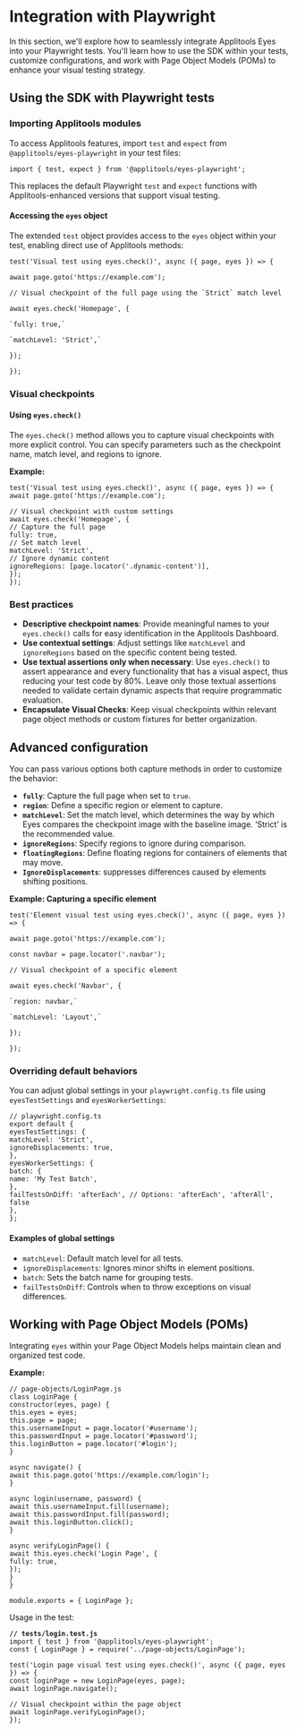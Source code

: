 # **Integration with Playwright**

In this section, we'll explore how to seamlessly integrate Applitools Eyes into your Playwright tests. You'll learn how to use the SDK within your tests, customize configurations, and work with Page Object Models (POMs) to enhance your visual testing strategy.

## **Using the SDK with Playwright tests**

### **Importing Applitools modules**

To access Applitools features, import `test` and `expect` from `@applitools/eyes-playwright` in your test files:

`import { test, expect } from '@applitools/eyes-playwright';`

This replaces the default Playwright `test` and `expect` functions with Applitools-enhanced versions that support visual testing.

#### **Accessing the `eyes` object**

The extended `test` object provides access to the `eyes` object within your test, enabling direct use of Applitools methods:

`test('Visual test using eyes.check()', async ({ page, eyes }) => {`

  `await page.goto('https://example.com');`

  ``// Visual checkpoint of the full page using the `Strict` match level``

  `await eyes.check('Homepage', {`

    `fully: true,`

    `matchLevel: 'Strict',`

  `});`

`});`

### **Visual checkpoints**

#### **Using `eyes.check()`**

The `eyes.check()` method allows you to capture visual checkpoints with more explicit control. You can specify parameters such as the checkpoint name, match level, and regions to ignore.

**Example:**

`test('Visual test using eyes.check()', async ({ page, eyes }) => {`  
  `await page.goto('https://example.com');`

  `// Visual checkpoint with custom settings`  
  `await eyes.check('Homepage', {`  
    `// Capture the full page`  
    `fully: true,`  
    `// Set match level`  
    `matchLevel: 'Strict',`  
    `// Ignore dynamic content`  
    `ignoreRegions: [page.locator('.dynamic-content')],`  
  `});`  
`});`

### **Best practices**

* **Descriptive checkpoint names**: Provide meaningful names to your `eyes.check()` calls for easy identification in the Applitools Dashboard.  
* **Use contextual settings**: Adjust settings like `matchLevel` and `ignoreRegions` based on the specific content being tested.  
* **Use textual assertions only when necessary**: Use `eyes.check()` to assert appearance and every functionality that has a visual aspect, thus reducing your test code by 80%. Leave only those textual assertions needed to validate certain dynamic aspects that require programmatic evaluation.  
* **Encapsulate Visual Checks**: Keep visual checkpoints within relevant page object methods or custom fixtures for better organization.

## **Advanced configuration**

You can pass various options both capture methods in order to customize the behavior:

* **`fully`**: Capture the full page when set to `true`.  
* **`region`**: Define a specific region or element to capture.  
* **`matchLevel`**: Set the match level, which determines the way by which Eyes compares the checkpoint image with the baseline image. ‘Strict’ is the recommended value.  
* **`ignoreRegions`**: Specify regions to ignore during comparison.  
* **`floatingRegions`**: Define floating regions for containers of elements that may move.  
* **`IgnoreDisplacements`**: suppresses differences caused by elements shifting positions.

**Example: Capturing a specific element**

`test('Element visual test using eyes.check()', async ({ page, eyes }) => {`

  `await page.goto('https://example.com');`

  `const navbar = page.locator('.navbar');`

  `// Visual checkpoint of a specific element`

  `await eyes.check('Navbar', {`

    `region: navbar,`

    `matchLevel: 'Layout',`

  `});`

`});`

### **Overriding default behaviors**

You can adjust global settings in your `playwright.config.ts` file using `eyesTestSettings` and `eyesWorkerSettings`:

`// playwright.config.ts`  
`export default {`  
  `eyesTestSettings: {`  
    `matchLevel: 'Strict',`  
    `ignoreDisplacements: true,`  
  `},`  
  `eyesWorkerSettings: {`  
    `batch: {`  
      `name: 'My Test Batch',`  
    `},`  
    `failTestsOnDiff: 'afterEach', // Options: 'afterEach', 'afterAll', false`  
  `},`  
`};`

#### **Examples of global settings**

* `matchLevel`: Default match level for all tests.  
* `ignoreDisplacements`: Ignores minor shifts in element positions.  
* `batch`: Sets the batch name for grouping tests.  
* `failTestsOnDiff`: Controls when to throw exceptions on visual differences.

## **Working with Page Object Models (POMs)**

Integrating `eyes` within your Page Object Models helps maintain clean and organized test code.

**Example:**

`// page-objects/LoginPage.js`  
`class LoginPage {`  
  `constructor(eyes, page) {`  
    `this.eyes = eyes;`  
    `this.page = page;`  
    `this.usernameInput = page.locator('#username');`  
    `this.passwordInput = page.locator('#password');`  
    `this.loginButton = page.locator('#login');`  
  `}`

  `async navigate() {`  
    `await this.page.goto('https://example.com/login');`  
  `}`

  `async login(username, password) {`  
    `await this.usernameInput.fill(username);`  
    `await this.passwordInput.fill(password);`  
    `await this.loginButton.click();`  
  `}`

  `async verifyLoginPage() {`  
    `await this.eyes.check('Login Page', {`  
      `fully: true,`  
    `});`  
  `}`  
`}`

`module.exports = { LoginPage };`

Usage in the test:

**`// tests/login.test.js`**  
`import { test } from '@applitools/eyes-playwright';`  
`const { LoginPage } = require('../page-objects/LoginPage');`

`test('Login page visual test using eyes.check()', async ({ page, eyes }) => {`  
  `const loginPage = new LoginPage(eyes, page);`  
  `await loginPage.navigate();`

  `// Visual checkpoint within the page object`  
  `await loginPage.verifyLoginPage();`  
`});`